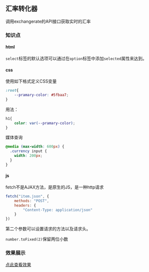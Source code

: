 ## 汇率转化器

调用exchangerate的API接口获取实时的汇率

### 知识点

#### html

`select`标签的默认选项可以通过在`option`标签中添加`selected`属性来达到。

#### css

使用如下格式定义CSS变量

```css
:root{
    --pramary-color: #5fbaa7;
}
```

用法：

```css
h1{
    color: var(--pramary-color);
}
```

媒体查询

```css
@media (max-width: 600px) {
  .currency input {
    width: 200px;
  }
}
```

#### js

fetch不是AJAX方法，是原生的JS，是一种http请求

```js
fetch("item.json", {
    methods: "POST",
    headers: {
        "Content-Type: application/json"
    }
})
```

第二个参数可以设置请求的方法以及请求头。

`number.toFixed(2)`保留两位小数

### 效果展示
[点此查看效果](http://www.onechunlin.top/ExchangeRate/)
